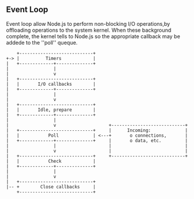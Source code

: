 ## Event Loop

Event loop allow Node.js to perform non-blocking I/O operations,by offloading operations
to the system kernel. When these background complete, the kernel tells to Node.js
so the appropriate callback may be addede to the ''poll'' queque.

```
    +----------------------------+
+-> |          Timers            |
|   +-------------+--------------+
|                 |
|                 v
|   +----------------------------+
|   |       I/O callbacks        |
|   +-------------+--------------+
|                 |
|                 v
|   +----------------------------+
|   |       Idle, prepare        |
|   +-------------+--------------+
|                 |
|                 v                    +----------------------------+
|   +----------------------------+     |      Incoming:             |
|   |           Poll             | <---+       o connections,       |
|   +-------------+--------------+     |       o data, etc.         |
|                 |                    |                            |
|                 v                    |                            |
|   +----------------------------+     +----------------------------+
|   |           Check            |
|   +-------------+--------------+
|                 |
|                 v
|   +----------------------------+
|-- +        Close callbacks     |
    +----------------------------+
```
